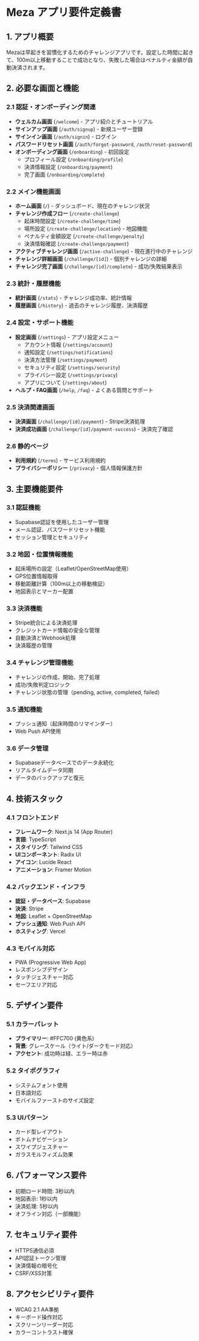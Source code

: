 # Meza アプリ要件定義書

## 1. アプリ概要
Mezaは早起きを習慣化するためのチャレンジアプリです。設定した時間に起きて、100m以上移動することで成功となり、失敗した場合はペナルティ金額が自動決済されます。

## 2. 必要な画面と機能

### 2.1 認証・オンボーディング関連
- **ウェルカム画面** (`/welcome`) - アプリ紹介とチュートリアル
- **サインアップ画面** (`/auth/signup`) - 新規ユーザー登録
- **サインイン画面** (`/auth/signin`) - ログイン
- **パスワードリセット画面** (`/auth/forgot-password`, `/auth/reset-password`)
- **オンボーディング画面** (`/onboarding`) - 初回設定
  - プロフィール設定 (`/onboarding/profile`)
  - 決済情報設定 (`/onboarding/payment`)
  - 完了画面 (`/onboarding/complete`)

### 2.2 メイン機能画面
- **ホーム画面** (`/`) - ダッシュボード、現在のチャレンジ状況
- **チャレンジ作成フロー** (`/create-challenge`)
  - 起床時間設定 (`/create-challenge/time`)
  - 場所設定 (`/create-challenge/location`) - 地図機能
  - ペナルティ金額設定 (`/create-challenge/penalty`)
  - 決済情報確認 (`/create-challenge/payment`)
- **アクティブチャレンジ画面** (`/active-challenge`) - 現在進行中のチャレンジ
- **チャレンジ詳細画面** (`/challenge/[id]`) - 個別チャレンジの詳細
- **チャレンジ完了画面** (`/challenge/[id]/complete`) - 成功/失敗結果表示

### 2.3 統計・履歴機能
- **統計画面** (`/stats`) - チャレンジ成功率、統計情報
- **履歴画面** (`/history`) - 過去のチャレンジ履歴、決済履歴

### 2.4 設定・サポート機能
- **設定画面** (`/settings`) - アプリ設定メニュー
  - アカウント情報 (`/settings/account`)
  - 通知設定 (`/settings/notifications`)
  - 決済方法管理 (`/settings/payment`)
  - セキュリティ設定 (`/settings/security`)
  - プライバシー設定 (`/settings/privacy`)
  - アプリについて (`/settings/about`)
- **ヘルプ・FAQ画面** (`/help`, `/faq`) - よくある質問とサポート

### 2.5 決済関連画面
- **決済画面** (`/challenge/[id]/payment`) - Stripe決済処理
- **決済成功画面** (`/challenge/[id]/payment-success`) - 決済完了確認

### 2.6 静的ページ
- **利用規約** (`/terms`) - サービス利用規約
- **プライバシーポリシー** (`/privacy`) - 個人情報保護方針

## 3. 主要機能要件

### 3.1 認証機能
- Supabase認証を使用したユーザー管理
- メール認証、パスワードリセット機能
- セッション管理とセキュリティ

### 3.2 地図・位置情報機能
- 起床場所の設定（Leaflet/OpenStreetMap使用）
- GPS位置情報取得
- 移動距離計算（100m以上の移動検証）
- 地図表示とマーカー配置

### 3.3 決済機能
- Stripe統合による決済処理
- クレジットカード情報の安全な管理
- 自動決済とWebhook処理
- 決済履歴の管理

### 3.4 チャレンジ管理機能
- チャレンジの作成、開始、完了処理
- 成功/失敗判定ロジック
- チャレンジ状態の管理（pending, active, completed, failed）

### 3.5 通知機能
- プッシュ通知（起床時間のリマインダー）
- Web Push API使用

### 3.6 データ管理
- Supabaseデータベースでのデータ永続化
- リアルタイムデータ同期
- データのバックアップと復元

## 4. 技術スタック

### 4.1 フロントエンド
- **フレームワーク**: Next.js 14 (App Router)
- **言語**: TypeScript
- **スタイリング**: Tailwind CSS
- **UIコンポーネント**: Radix UI
- **アイコン**: Lucide React
- **アニメーション**: Framer Motion

### 4.2 バックエンド・インフラ
- **認証・データベース**: Supabase
- **決済**: Stripe
- **地図**: Leaflet + OpenStreetMap
- **プッシュ通知**: Web Push API
- **ホスティング**: Vercel

### 4.3 モバイル対応
- PWA (Progressive Web App)
- レスポンシブデザイン
- タッチジェスチャー対応
- セーフエリア対応

## 5. デザイン要件

### 5.1 カラーパレット
- **プライマリー**: #FFC700 (黄色系)
- **背景**: グレースケール（ライト/ダークモード対応）
- **アクセント**: 成功時は緑、エラー時は赤

### 5.2 タイポグラフィ
- システムフォント使用
- 日本語対応
- モバイルファーストのサイズ設定

### 5.3 UIパターン
- カード型レイアウト
- ボトムナビゲーション
- スワイプジェスチャー
- ガラスモルフィズム効果

## 6. パフォーマンス要件
- 初期ロード時間: 3秒以内
- 地図表示: 1秒以内
- 決済処理: 5秒以内
- オフライン対応（一部機能）

## 7. セキュリティ要件
- HTTPS通信必須
- API認証トークン管理
- 決済情報の暗号化
- CSRF/XSS対策

## 8. アクセシビリティ要件
- WCAG 2.1 AA準拠
- キーボード操作対応
- スクリーンリーダー対応
- カラーコントラスト確保